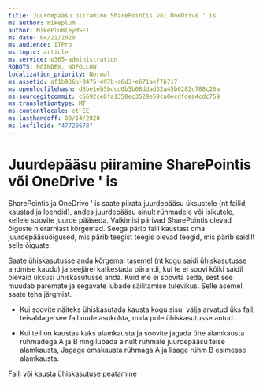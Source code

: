 ```yaml
---
title: Juurdepääsu piiramine SharePointis või OneDrive ' is
ms.author: mikeplum
author: MikePlumleyMSFT
ms.date: 04/21/2020
ms.audience: ITPro
ms.topic: article
ms.service: o365-administration
ROBOTS: NOINDEX, NOFOLLOW
localization_priority: Normal
ms.assetid: af1b936b-0475-497b-a6d3-e671aef7b717
ms.openlocfilehash: d8be1eb5bdcd0b5b08ddad32a45b6282c788c26a
ms.sourcegitcommit: c6692ce0fa1358ec3529e59ca0ecdfdea4cdc759
ms.translationtype: MT
ms.contentlocale: et-EE
ms.lasthandoff: 09/14/2020
ms.locfileid: "47720678"
---
```

# <a name="restrict-access-in-sharepoint-or-onedrive"></a>Juurdepääsu piiramine SharePointis või OneDrive ' is

SharePointis ja OneDrive ' is saate piirata juurdepääsu üksustele (nt failid, kaustad ja loendid), andes juurdepääsu ainult rühmadele või isikutele, kellele soovite juurde pääseda. Vaikimisi pärivad SharePointis olevad õiguste hierarhiast kõrgemad. Seega pärib faili kaustast oma juurdepääsuõigused, mis pärib teegist teegis olevad teegid, mis pärib saidilt selle õiguste.
  
Saate ühiskasutusse anda kõrgemal tasemel (nt kogu saidi ühiskasutusse andmise kaudu) ja seejärel katkestada pärandi, kui te ei soovi kõiki saidil olevaid üksusi ühiskasutusse anda. Kuid me ei soovita seda, sest see muudab paremate ja segavate lubade säilitamise tulevikus. Selle asemel saate teha järgmist.
  
- Kui soovite näiteks ühiskasutada kausta kogu sisu, välja arvatud üks fail, teisaldage see fail uude asukohta, mida pole ühiskasutusse antud.
    
- Kui teil on kaustas kaks alamkausta ja soovite jagada ühe alamkausta rühmadega A ja B ning lubada ainult rühmale juurdepääsu teise alamkausta, Jagage emakausta rühmaga A ja lisage rühm B esimesse alamkausta.
    
[Faili või kausta ühiskasutuse peatamine ](https://go.microsoft.com/fwlink/?linkid=2008861)
  

